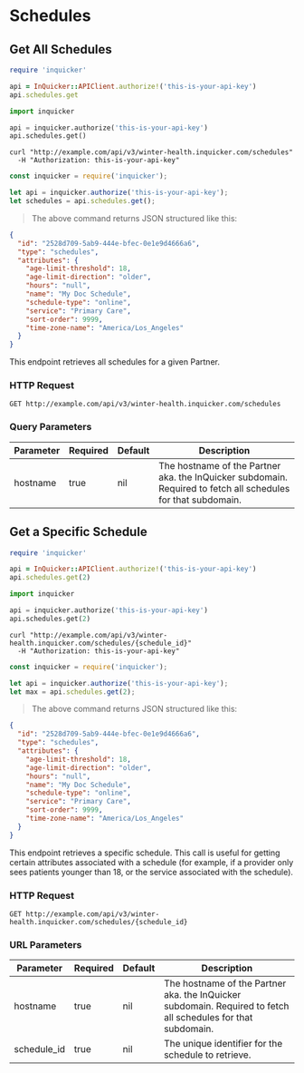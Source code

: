 # Schedules

## Get All Schedules

```ruby
require 'inquicker'

api = InQuicker::APIClient.authorize!('this-is-your-api-key')
api.schedules.get
```

```python
import inquicker

api = inquicker.authorize('this-is-your-api-key')
api.schedules.get()
```

```shell
curl "http://example.com/api/v3/winter-health.inquicker.com/schedules"
  -H "Authorization: this-is-your-api-key"
```

```javascript
const inquicker = require('inquicker');

let api = inquicker.authorize('this-is-your-api-key');
let schedules = api.schedules.get();
```

> The above command returns JSON structured like this:

```json
{
  "id": "2528d709-5ab9-444e-bfec-0e1e9d4666a6",
  "type": "schedules",
  "attributes": {
    "age-limit-threshold": 18,
    "age-limit-direction": "older",
    "hours": "null",
    "name": "My Doc Schedule",
    "schedule-type": "online",
    "service": "Primary Care",
    "sort-order": 9999,
    "time-zone-name": "America/Los_Angeles"
  }
}
```

This endpoint retrieves all schedules for a given Partner.

### HTTP Request

`GET http://example.com/api/v3/winter-health.inquicker.com/schedules`

### Query Parameters

Parameter | Required | Default | Description
--------- | -------- | ------- | -----------
hostname | true | nil | The hostname of the Partner aka. the InQuicker subdomain. Required to fetch all schedules for that subdomain.

## Get a Specific Schedule

```ruby
require 'inquicker'

api = InQuicker::APIClient.authorize!('this-is-your-api-key')
api.schedules.get(2)
```

```python
import inquicker

api = inquicker.authorize('this-is-your-api-key')
api.schedules.get(2)
```

```shell
curl "http://example.com/api/v3/winter-health.inquicker.com/schedules/{schedule_id}"
  -H "Authorization: this-is-your-api-key"
```

```javascript
const inquicker = require('inquicker');

let api = inquicker.authorize('this-is-your-api-key');
let max = api.schedules.get(2);
```

> The above command returns JSON structured like this:

```json
{
  "id": "2528d709-5ab9-444e-bfec-0e1e9d4666a6",
  "type": "schedules",
  "attributes": {
    "age-limit-threshold": 18,
    "age-limit-direction": "older",
    "hours": "null",
    "name": "My Doc Schedule",
    "schedule-type": "online",
    "service": "Primary Care",
    "sort-order": 9999,
    "time-zone-name": "America/Los_Angeles"
  }
}
```

This endpoint retrieves a specific schedule. This call is useful for getting certain attributes associated with a schedule (for example, if a provider only sees patients younger than 18, or the service associated with the schedule).

### HTTP Request

`GET http://example.com/api/v3/winter-health.inquicker.com/schedules/{schedule_id}`

### URL Parameters

Parameter | Required | Default | Description
--------- | -------- | ------- | -----------
hostname | true | nil | The hostname of the Partner aka. the InQuicker subdomain. Required to fetch all schedules for that subdomain.
schedule_id | true | nil | The unique identifier for the schedule to retrieve.

